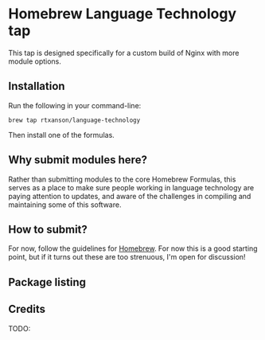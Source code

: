 # Homebrew Language Technology tap

This tap is designed specifically for a custom build of Nginx with more module options.


## Installation

Run the following in your command-line:

    brew tap rtxanson/language-technology

Then install one of the formulas.

## Why submit modules here?

Rather than submitting modules to the core Homebrew Formulas, this serves as a
place to make sure people working in language technology are paying attention
to updates, and aware of the challenges in compiling and maintaining some of
this software.

## How to submit?

For now, follow the guidelines for [Homebrew][req]. For now this is a good
starting point, but if it turns out these are too strenuous, I'm open for
discussion!

 [req]: https://github.com/Homebrew/homebrew/blob/master/share/doc/homebrew/How-To-Open-a-Homebrew-Pull-Request-(and-get-it-merged).md#how-to-open-a-homebrew-pull-request-and-get-it-merged

## Package listing


## Credits

TODO: 
